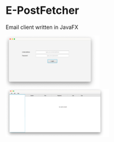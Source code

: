 # E-PostFetcher
Email client written in JavaFX


<img src="/screenShots/LoginWindow.png" width="250" > <img src="/screenShots/MainScreen.png" width="275" >
